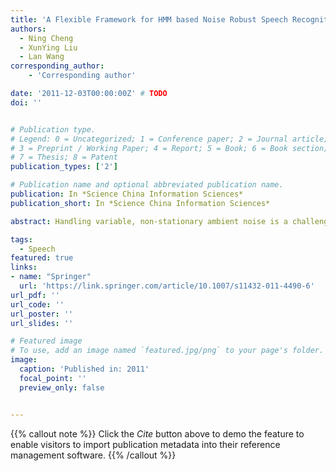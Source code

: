 ```yaml
---
title: 'A Flexible Framework for HMM based Noise Robust Speech Recognition using Generalized Parametric Space Polynomial Regression'
authors:
  - Ning Cheng
  - XunYing Liu
  - Lan Wang 
corresponding_author:
    - 'Corresponding author'

date: '2011-12-03T00:00:00Z' # TODO
doi: ''


# Publication type.
# Legend: 0 = Uncategorized; 1 = Conference paper; 2 = Journal article;
# 3 = Preprint / Working Paper; 4 = Report; 5 = Book; 6 = Book section;
# 7 = Thesis; 8 = Patent
publication_types: ['2']

# Publication name and optional abbreviated publication name.
publication: In *Science China Information Sciences*
publication_short: In *Science China Information Sciences*

abstract: Handling variable, non-stationary ambient noise is a challenging task for automatic speech recognition (ASR) systems. To address this issue, multi-style, noise condition independent (CI) model training using speech data collected in diverse noise environments, or uncertainty decoding techniques can be used. An alternative approach is to explicitly approximate the continuous trajectory of Gaussian component mean and variance parameters against the varying noise level, for example, using variable parameter hidden Markov model (VPHMM). This paper investigates a more generalized form of variable parameter HMMs (GVP-HMM). In addition to Gaussian component means and variances, it can also provide a more compact trajectory modeling for tied linear transformations. An alternative noise condition dependent (CD) training algorithm is also proposed to handle the bias to training noise condition distribution. Consistent error rate gains were obtained over conventional VP-HMM mean and variance only trajectory modeling on a media vocabulary Mandarin Chinese in-car navigation command recognition task.

tags:
  - Speech
featured: true
links:
- name: "Springer"
  url: 'https://link.springer.com/article/10.1007/s11432-011-4490-6'
url_pdf: ''
url_code: ''
url_poster: ''
url_slides: ''

# Featured image
# To use, add an image named `featured.jpg/png` to your page's folder.
image:
  caption: 'Published in: 2011'
  focal_point: ''
  preview_only: false


---
```


{{% callout note %}}
Click the _Cite_ button above to demo the feature to enable visitors to import publication metadata into their reference management software.
{{% /callout %}}

